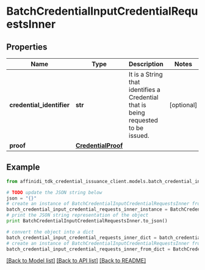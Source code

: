 # BatchCredentialInputCredentialRequestsInner

## Properties

| Name                      | Type                                      | Description                                                                       | Notes      |
| ------------------------- | ----------------------------------------- | --------------------------------------------------------------------------------- | ---------- |
| **credential_identifier** | **str**                                   | It is a String that identifies a Credential that is being requested to be issued. | [optional] |
| **proof**                 | [**CredentialProof**](CredentialProof.md) |                                                                                   |

## Example

```python
from affinidi_tdk_credential_issuance_client.models.batch_credential_input_credential_requests_inner import BatchCredentialInputCredentialRequestsInner

# TODO update the JSON string below
json = "{}"
# create an instance of BatchCredentialInputCredentialRequestsInner from a JSON string
batch_credential_input_credential_requests_inner_instance = BatchCredentialInputCredentialRequestsInner.from_json(json)
# print the JSON string representation of the object
print BatchCredentialInputCredentialRequestsInner.to_json()

# convert the object into a dict
batch_credential_input_credential_requests_inner_dict = batch_credential_input_credential_requests_inner_instance.to_dict()
# create an instance of BatchCredentialInputCredentialRequestsInner from a dict
batch_credential_input_credential_requests_inner_from_dict = BatchCredentialInputCredentialRequestsInner.from_dict(batch_credential_input_credential_requests_inner_dict)
```

[[Back to Model list]](../README.md#documentation-for-models) [[Back to API list]](../README.md#documentation-for-api-endpoints) [[Back to README]](../README.md)
